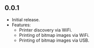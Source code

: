 ## 0.0.1

*   Initial release.
*   Features:
    *   Printer discovery via WiFi.
    *   Printing of bitmap images via WiFi.
    *   Printing of bitmap images via USB.